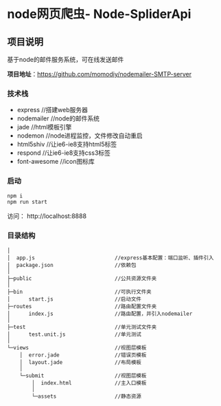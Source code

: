 # node网页爬虫- Node-SpliderApi

## 项目说明 
基于node的邮件服务系统，可在线发送邮件

**项目地址**：https://github.com/momodiy/nodemailer-SMTP-server

### 技术栈
- express     //搭建web服务器
- nodemailer  //node的邮件系统
- jade        //html模板引擎
- nodemon     //node进程监控，文件修改自动重启
- html5shiv   //让ie6-ie8支持html5标签
- respond     //让ie6-ie8支持css3标签 
- font-awesome  //icon图标库

### 启动
```javascript
npm i 
npm run start
```
访问： http://localhost:8888



### 目录结构

```$xslt
│  
│  app.js                          //express基本配置：端口监听、插件引入               
│  package.json                    //依赖包
│                                                 
├─public                           //公共资源文件夹
│                                  
├─bin                              //可执行文件夹               
│      start.js                    //启动文件                            
├─routes                           //路由配置文件夹              
│      index.js                    //路由配置，并引入nodemailer
│                                  
├─test                             //单元测试文件夹               
│      test.unit.js                //单元测试              
│                                     
└─views                            //视图层模板             
    │  error.jade                  //错误页模板             
    │  layout.jade                 //布局模板             
    │                              
    └─submit                       //视图层模板             
        │  index.html              //主入口模板             
        │                          
        └─assets                   //静态资源             
```
